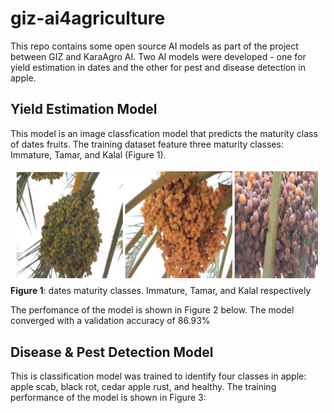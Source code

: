 # giz-ai4agriculture
This repo contains some open source AI models as part of the project between GIZ and KaraAgro AI. Two AI models were developed - one for yield estimation in dates and the other for pest and disease detection in apple.


## Yield Estimation Model
This model is an image classfication model that predicts the maturity class of dates fruits. The training dataset feature three maturity classes: Immature, Tamar, and Kalal (Figure 1).

![Maturity_Classes](images/data_maturity_classes.PNG)
**Figure 1**: dates maturity classes. Immature, Tamar, and Kalal respectively

The perfomance of the model is shown in Figure 2 below. The model converged with a validation accuracy of 86.93%


## Disease & Pest Detection Model
This is classification model was trained to identify four classes in apple: apple scab, black rot, cedar apple rust, and healthy. The training performance of the model is shown in Figure 3: